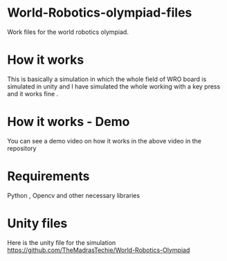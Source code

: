 # World-Robotics-olympiad-files
Work files for the world robotics olympiad. 

# How it works
This is basically a simulation in which the whole field of WRO board is simulated in unity and I have simulated the whole working with a key press and it works fine .

# How it works - Demo
You can see a demo video on how it works in the above video in the repository

# Requirements
Python , Opencv and other necessary libraries

# Unity files
Here is the unity file for the simulation
https://github.com/TheMadrasTechie/World-Robotics-Olympiad

